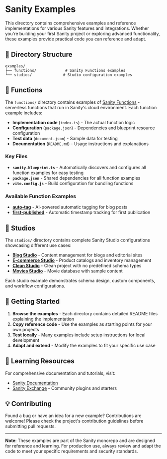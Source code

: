 # Sanity Examples

This directory contains comprehensive examples and reference implementations for various Sanity features and integrations. Whether you're building your first Sanity project or exploring advanced functionality, these examples provide practical code you can reference and adapt.

## 📁 Directory Structure

```text
examples/
├── functions/             # Sanity Functions examples
└── studios/              # Studio configuration examples
```

## 🔧 Functions

The `functions/` directory contains examples of [Sanity Functions](https://www.sanity.io/docs/compute-and-ai/functions-introduction) - serverless functions that run in Sanity's cloud environment. Each function example includes:

- **Implementation code** (`index.ts`) - The actual function logic
- **Configuration** (`package.json`) - Dependencies and blueprint resource configuration
- **Test data** (`document.json`) - Sample data for testing
- **Documentation** (`README.md`) - Usage instructions and explanations

### Key Files

- **`sanity.blueprint.ts`** - Automatically discovers and configures all function examples for easy testing
- **`package.json`** - Shared dependencies for all function examples
- **`vite.config.js`** - Build configuration for bundling functions

### Available Function Examples

- **[auto-tag](./functions/auto-tag/README.md)** - AI-powered automatic tagging for blog posts
- **[first-published](./functions/first-published/README.md)** - Automatic timestamp tracking for first publication

## 🎨 Studios

The `studios/` directory contains complete Sanity Studio configurations showcasing different use cases:

- **[Blog Studio](https://github.com/sanity-io/sanity/tree/marketing/add-examples-folder/examples/studios/blog-studio)** - Content management for blogs and editorial sites
- **[E-commerce Studio](https://github.com/sanity-io/sanity/tree/marketing/add-examples-folder/examples/studios/ecommerce-studio)** - Product catalogs and inventory management
- **[Clean Studio](https://github.com/sanity-io/sanity/tree/marketing/add-examples-folder/examples/studios/clean-studio)** - Clean project with no predefined schema types
- **[Movies Studio](https://github.com/sanity-io/sanity/tree/marketing/add-examples-folder/examples/studios/movies-studio)** - Movie database with sample content

Each studio example demonstrates schema design, custom components, and workflow configurations.

## 🚀 Getting Started

1. **Browse the examples** - Each directory contains detailed README files explaining the implementation
2. **Copy reference code** - Use the examples as starting points for your own projects
3. **Test locally** - Many examples include setup instructions for local development
4. **Adapt and extend** - Modify the examples to fit your specific use case

## 📖 Learning Resources

For comprehensive documentation and tutorials, visit:

- [Sanity Documentation](https://www.sanity.io/docs)
- [Sanity Exchange](https://www.sanity.io/exchange) - Community plugins and starters

## 💡 Contributing

Found a bug or have an idea for a new example? Contributions are welcome! Please check the project's contribution guidelines before submitting pull requests.

---

**Note**: These examples are part of the Sanity monorepo and are designed for reference and learning. For production use, always review and adapt the code to meet your specific requirements and security standards.
